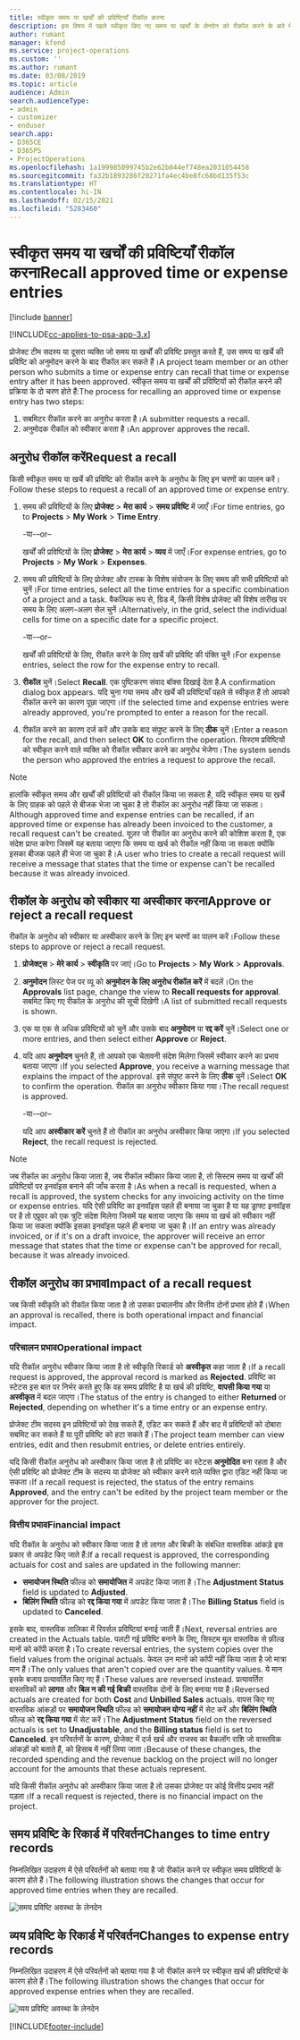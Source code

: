 ```yaml
---
title: स्वीकृत समय या खर्चों की प्रविष्टियाँ रीकॉल करना
description: इस विषय में पहले स्वीकृत किए गए समय या खर्चों के लेनदेन को रीकॉल करने के बारे में जानकारी दी गई है।
author: rumant
manager: kfend
ms.service: project-operations
ms.custom: ''
ms.author: rumant
ms.date: 03/08/2019
ms.topic: article
audience: Admin
search.audienceType:
- admin
- customizer
- enduser
search.app:
- D365CE
- D365PS
- ProjectOperations
ms.openlocfilehash: 1a199985099745b2e62b844ef748ea2031054458
ms.sourcegitcommit: fa32b1893286f20271fa4ec4be8fc68bd135f53c
ms.translationtype: HT
ms.contentlocale: hi-IN
ms.lasthandoff: 02/15/2021
ms.locfileid: "5283460"
---
```

# <a name="recall-approved-time-or-expense-entries"></a><span data-ttu-id="2b7cc-103">स्वीकृत समय या खर्चों की प्रविष्टियाँ रीकॉल करना</span><span class="sxs-lookup"><span data-stu-id="2b7cc-103">Recall approved time or expense entries</span></span>

[!include [banner](../includes/psa-now-project-operations.md)]

[!INCLUDE[cc-applies-to-psa-app-3.x](../includes/cc-applies-to-psa-app-3x.md)]

<span data-ttu-id="2b7cc-104">प्रोजेक्ट टीम सदस्य या दूसरा व्यक्ति जो समय या खर्चों की प्रविष्टि प्रस्तुत करते हैं, उस समय या खर्चे की प्रविष्टि को अनुमोदन करने के बाद रीकॉल कर सकते हैं।</span><span class="sxs-lookup"><span data-stu-id="2b7cc-104">A project team member or an other person who submits a time or expense entry can recall that time or expense entry after it has been approved.</span></span> <span data-ttu-id="2b7cc-105">स्वीकृत समय या खर्चों की प्रविष्टियों को रीकॉल करने की प्रक्रिया के दो चरण होते हैं:</span><span class="sxs-lookup"><span data-stu-id="2b7cc-105">The process for recalling an approved time or expense entry has two steps:</span></span>

1. <span data-ttu-id="2b7cc-106">सबमिटर रीकॉल करने का अनुरोध करता है।</span><span class="sxs-lookup"><span data-stu-id="2b7cc-106">A submitter requests a recall.</span></span>
2. <span data-ttu-id="2b7cc-107">अनुमोदक रीकॉल को स्वीकार करता है।</span><span class="sxs-lookup"><span data-stu-id="2b7cc-107">An approver approves the recall.</span></span>

## <a name="request-a-recall"></a><span data-ttu-id="2b7cc-108">अनुरोध रीकॉल करें</span><span class="sxs-lookup"><span data-stu-id="2b7cc-108">Request a recall</span></span>

<span data-ttu-id="2b7cc-109">किसी स्वीकृत समय या खर्चे की प्रविष्टि को रीकॉल करने के अनुरोध के लिए इन चरणों का पालन करें।</span><span class="sxs-lookup"><span data-stu-id="2b7cc-109">Follow these steps to request a recall of an approved time or expense entry.</span></span>

1. <span data-ttu-id="2b7cc-110">समय की प्रविष्टियों के लिए **प्रोजेक्ट** \> **मेरा कार्य** \> **समय प्रविष्टि** में जाएँ।</span><span class="sxs-lookup"><span data-stu-id="2b7cc-110">For time entries, go to **Projects** \> **My Work** \> **Time Entry**.</span></span>

    <span data-ttu-id="2b7cc-111">-या-</span><span class="sxs-lookup"><span data-stu-id="2b7cc-111">–or–</span></span>

    <span data-ttu-id="2b7cc-112">खर्चों की प्रविष्टियों के लिए **प्रोजेक्ट** \> **मेरा कार्य** \> **व्यय** में जाएँ।</span><span class="sxs-lookup"><span data-stu-id="2b7cc-112">For expense entries, go to **Projects** \> **My Work** \> **Expenses**.</span></span>

2. <span data-ttu-id="2b7cc-113">समय की प्रविष्टियों के लिए प्रोजेक्ट और टास्क के विशेष संयोजन के लिए समय की सभी प्रविष्टियों को चुनें।</span><span class="sxs-lookup"><span data-stu-id="2b7cc-113">For time entries, select all the time entries for a specific combination of a project and a task.</span></span> <span data-ttu-id="2b7cc-114">वैकल्पिक रूप से, ग्रिड में, किसी विशेष प्रोजेक्ट की विशेष तारीख पर समय के लिए अलग-अलग सेल चुनें।</span><span class="sxs-lookup"><span data-stu-id="2b7cc-114">Alternatively, in the grid, select the individual cells for time on a specific date for a specific project.</span></span>

    <span data-ttu-id="2b7cc-115">-या-</span><span class="sxs-lookup"><span data-stu-id="2b7cc-115">–or–</span></span>

    <span data-ttu-id="2b7cc-116">खर्चों की प्रविष्टियों के लिए, रीकॉल करने के लिए खर्चे की प्रविष्टि की पंक्ति चुनें।</span><span class="sxs-lookup"><span data-stu-id="2b7cc-116">For expense entries, select the row for the expense entry to recall.</span></span>

3. <span data-ttu-id="2b7cc-117">**रीकॉल** चुनें।</span><span class="sxs-lookup"><span data-stu-id="2b7cc-117">Select **Recall**.</span></span> <span data-ttu-id="2b7cc-118">एक पुष्टिकरण संवाद बॉक्स दिखाई देता है.</span><span class="sxs-lookup"><span data-stu-id="2b7cc-118">A confirmation dialog box appears.</span></span> <span data-ttu-id="2b7cc-119">यदि चुना गया समय और खर्चे की प्रविष्टियाँ पहले से स्वीकृत हैं तो आपको रीकॉल करने का कारण पूछा जाएगा।</span><span class="sxs-lookup"><span data-stu-id="2b7cc-119">If the selected time and expense entries were already approved, you're prompted to enter a reason for the recall.</span></span>
4. <span data-ttu-id="2b7cc-120">रीकॉल करने का कारण दर्ज करें और उसके बाद संपुष्ट करने के लिए **ठीक** चुनें।</span><span class="sxs-lookup"><span data-stu-id="2b7cc-120">Enter a reason for the recall, and then select **OK** to confirm the operation.</span></span> <span data-ttu-id="2b7cc-121">सिस्टम प्रविष्टियों को स्वीकृत करने वाले व्यक्ति को रीकॉल स्वीकार करने का अनुरोध भेजेगा।</span><span class="sxs-lookup"><span data-stu-id="2b7cc-121">The system sends the person who approved the entries a request to approve the recall.</span></span>

> [!NOTE]
> <span data-ttu-id="2b7cc-122">हालांकि स्वीकृत समय और खर्चों की प्रविष्टियों को रीकॉल किया जा सकता है, यदि स्वीकृत समय या खर्चे के लिए ग्राहक को पहले से बीजक भेजा जा चुका है तो रीकॉल का अनुरोध नहीं किया जा सकता।</span><span class="sxs-lookup"><span data-stu-id="2b7cc-122">Although approved time and expense entries can be recalled, if an approved time or expense has already been invoiced to the customer, a recall request can't be created.</span></span> <span data-ttu-id="2b7cc-123">यूज़र जो रीकॉल का अनुरोध करने की कोशिश करता है, एक संदेश प्राप्त करेगा जिसमें यह बताया जाएगा कि समय या खर्च को रीकॉल नहीं किया जा सकता क्योंकि इसका बीजक पहले ही भेजा जा चुका है।</span><span class="sxs-lookup"><span data-stu-id="2b7cc-123">A user who tries to create a recall request will receive a message that states that the time or expense can't be recalled because it was already invoiced.</span></span>

## <a name="approve-or-reject-a-recall-request"></a><span data-ttu-id="2b7cc-124">रीकॉल के अनुरोध को स्वीकार या अस्वीकार करना</span><span class="sxs-lookup"><span data-stu-id="2b7cc-124">Approve or reject a recall request</span></span>

<span data-ttu-id="2b7cc-125">रीकॉल के अनुरोध को स्वीकार या अस्वीकार करने के लिए इन चरणों का पालन करें।</span><span class="sxs-lookup"><span data-stu-id="2b7cc-125">Follow these steps to approve or reject a recall request.</span></span>

1. <span data-ttu-id="2b7cc-126">**प्रोजेक्ट्स** \> **मेरे कार्य** \> **स्वीकृति** पर जाएं।</span><span class="sxs-lookup"><span data-stu-id="2b7cc-126">Go to **Projects** \> **My Work** \> **Approvals**.</span></span>
2. <span data-ttu-id="2b7cc-127">**अनुमोदन** लिस्ट पेज पर व्यू को **अनुमोदन के लिए अनुरोध रीकॉल करें** में बदलें।</span><span class="sxs-lookup"><span data-stu-id="2b7cc-127">On the **Approvals** list page, change the view to **Recall requests for approval**.</span></span> <span data-ttu-id="2b7cc-128">सबमिट किए गए रीकॉल के अनुरोध की सूची दिखेगी।</span><span class="sxs-lookup"><span data-stu-id="2b7cc-128">A list of submitted recall requests is shown.</span></span>
3. <span data-ttu-id="2b7cc-129">एक या एक से अधिक प्रविष्टियों को चुनें और उसके बाद **अनुमोदन** या **रद्द करें** चुनें।</span><span class="sxs-lookup"><span data-stu-id="2b7cc-129">Select one or more entries, and then select either **Approve** or **Reject**.</span></span>
4. <span data-ttu-id="2b7cc-130">यदि आप **अनुमोदन** चुनते हैं, तो आपको एक चेतावनी संदेश मिलेगा जिसमें स्वीकार करने का प्रभाव बताया जाएगा।</span><span class="sxs-lookup"><span data-stu-id="2b7cc-130">If you selected **Approve**, you receive a warning message that explains the impact of the approval.</span></span> <span data-ttu-id="2b7cc-131">इसे संपुष्ट करने के लिए **ठीक** चुनें।</span><span class="sxs-lookup"><span data-stu-id="2b7cc-131">Select **OK** to confirm the operation.</span></span> <span data-ttu-id="2b7cc-132">रीकॉल का अनुरोध स्वीकार किया गया।</span><span class="sxs-lookup"><span data-stu-id="2b7cc-132">The recall request is approved.</span></span>

    <span data-ttu-id="2b7cc-133">-या-</span><span class="sxs-lookup"><span data-stu-id="2b7cc-133">–or–</span></span>

    <span data-ttu-id="2b7cc-134">यदि आप **अस्वीकार करें** चुनते हैं तो रीकॉल का अनुरोध अस्वीकार किया जाएगा।</span><span class="sxs-lookup"><span data-stu-id="2b7cc-134">If you selected **Reject**, the recall request is rejected.</span></span>

> [!NOTE]
> <span data-ttu-id="2b7cc-135">जब रीकॉल का अनुरोध किया जाता है, जब रीकॉल स्वीकार किया जाता है, तो सिस्टम समय या खर्चों की प्रविष्टियों पर इनवॉइस बनाने की जाँच करता है।</span><span class="sxs-lookup"><span data-stu-id="2b7cc-135">As when a recall is requested, when a recall is approved, the system checks for any invoicing activity on the time or expense entries.</span></span> <span data-ttu-id="2b7cc-136">यदि ऐसी प्रविष्टि का इनवॉइस पहले ही बनाया जा चुका है या यह ड्राफ्ट इनवॉइस पर है तो एप्रूवर को एक त्रुटि संदेश मिलेगा जिसमें यह बताया जाएगा कि समय या खर्च को स्वीकार नहीं किया जा सकता क्योंकि इसका इनवॉइस पहले ही बनाया जा चुका है।</span><span class="sxs-lookup"><span data-stu-id="2b7cc-136">If an entry was already invoiced, or if it's on a draft invoice, the approver will receive an error message that states that the time or expense can't be approved for recall, because it was already invoiced.</span></span>

## <a name="impact-of-a-recall-request"></a><span data-ttu-id="2b7cc-137">रीकॉल अनुरोध का प्रभाव</span><span class="sxs-lookup"><span data-stu-id="2b7cc-137">Impact of a recall request</span></span>

<span data-ttu-id="2b7cc-138">जब किसी स्वीकृति को रीकॉल किया जाता है तो उसका प्रचालनीय और वित्तीय दोनों प्रभाव होते हैं।</span><span class="sxs-lookup"><span data-stu-id="2b7cc-138">When an approval is recalled, there is both operational impact and financial impact.</span></span>

### <a name="operational-impact"></a><span data-ttu-id="2b7cc-139">परिचालन प्रभाव</span><span class="sxs-lookup"><span data-stu-id="2b7cc-139">Operational impact</span></span>

<span data-ttu-id="2b7cc-140">यदि रीकॉल अनुरोध स्वीकार किया जाता है तो स्वीकृति रिकार्ड को **अस्वीकृत** कहा जाता है।</span><span class="sxs-lookup"><span data-stu-id="2b7cc-140">If a recall request is approved, the approval record is marked as **Rejected**.</span></span> <span data-ttu-id="2b7cc-141">प्रविष्टि का स्टेटस इस बात पर निर्भर करते हुए कि वह समय प्रविष्टि है या खर्च की प्रविष्टि, **वापसी किया गया** या **अस्वीकृत** में बदल जाएगा।</span><span class="sxs-lookup"><span data-stu-id="2b7cc-141">The status of the entry is changed to either **Returned** or **Rejected**, depending on whether it's a time entry or an expense entry.</span></span>

<span data-ttu-id="2b7cc-142">प्रोजेक्ट टीम सदस्य इन प्रविष्टियों को देख सकते हैं, एडिट कर सकते हैं और बाद में प्रविष्टियों को दोबारा सबमिट कर सकते हैं या पूरी प्रविष्टि को हटा सकते हैं।</span><span class="sxs-lookup"><span data-stu-id="2b7cc-142">The project team member can view entries, edit and then resubmit entries, or delete entries entirely.</span></span>

<span data-ttu-id="2b7cc-143">यदि किसी रीकॉल अनुरोध को अस्वीकार किया जाता है तो प्रविष्टि का स्टेटस **अनुमोदित** बना रहता है और ऐसी प्रविष्टि को प्रोजेक्ट टीम के सदस्य या प्रोजेक्ट को स्वीकार करने वाले व्यक्ति द्वारा एडिट नहीं किया जा सकता।</span><span class="sxs-lookup"><span data-stu-id="2b7cc-143">If a recall request is rejected, the status of the entry remains **Approved**, and the entry can't be edited by the project team member or the approver for the project.</span></span>

### <a name="financial-impact"></a><span data-ttu-id="2b7cc-144">वित्तीय प्रभाव</span><span class="sxs-lookup"><span data-stu-id="2b7cc-144">Financial impact</span></span>

<span data-ttu-id="2b7cc-145">यदि रीकॉल के अनुरोध को स्वीकार किया जाता है तो लागत और बिक्री के संबंधित वास्तविक आंकड़े इस प्रकार से अपडेट किए जाते हैं:</span><span class="sxs-lookup"><span data-stu-id="2b7cc-145">If a recall request is approved, the corresponding actuals for cost and sales are updated in the following manner:</span></span>

- <span data-ttu-id="2b7cc-146">**समायोजन स्थिति** फील्ड को **समायोजित** में अपडेट किया जाता है।</span><span class="sxs-lookup"><span data-stu-id="2b7cc-146">The **Adjustment Status** field is updated to **Adjusted**.</span></span>
- <span data-ttu-id="2b7cc-147">**बिलिंग स्थिति** फील्ड को **रद्द किया गया** में अपडेट किया जाता है।</span><span class="sxs-lookup"><span data-stu-id="2b7cc-147">The **Billing Status** field is updated to **Canceled**.</span></span>

<span data-ttu-id="2b7cc-148">इसके बाद, वास्तविक तालिका में रिवर्सल प्रविष्टियां बनाई जाती हैं।</span><span class="sxs-lookup"><span data-stu-id="2b7cc-148">Next, reversal entries are created in the Actuals table.</span></span> <span data-ttu-id="2b7cc-149">पलटी गई प्रविष्टि बनाने के लिए, सिस्टम मूल वास्तविक से फ़ील्ड मानों को कॉपी करता है।</span><span class="sxs-lookup"><span data-stu-id="2b7cc-149">To create reversal entries, the system copies over the field values from the original actuals.</span></span> <span data-ttu-id="2b7cc-150">केवल उन मानों को कॉपी नहीं किया जाता है जो मात्रा मान हैं।</span><span class="sxs-lookup"><span data-stu-id="2b7cc-150">The only values that aren't copied over are the quantity values.</span></span> <span data-ttu-id="2b7cc-151">ये मान इसके बजाय प्रत्यावर्तित किए गए हैं।</span><span class="sxs-lookup"><span data-stu-id="2b7cc-151">These values are reversed instead.</span></span> <span data-ttu-id="2b7cc-152">प्रत्यावर्तित वास्तविकों को **लागत** और **बिल न की गई बिक्री** वास्तविक दोनों के लिए बनाया गया है।</span><span class="sxs-lookup"><span data-stu-id="2b7cc-152">Reversed actuals are created for both **Cost** and **Unbilled Sales** actuals.</span></span> <span data-ttu-id="2b7cc-153">वापस किए गए वास्तविक आंकड़ों पर **समायोजन स्थिति** फील्ड को **समायोजन योग्य नहीं** में सेट करें और **बिलिंग स्थिति** फील्ड को **रद्द किया गया** में सेट करें।</span><span class="sxs-lookup"><span data-stu-id="2b7cc-153">The **Adjustment Status** field on the reversed actuals is set to **Unadjustable**, and the **Billing status** field is set to **Canceled**.</span></span> <span data-ttu-id="2b7cc-154">इन परिवर्तनों के कारण, प्रोजेक्ट में दर्ज खर्च और राजस्व का बैकलॉग राशि जो वास्तविक आंकड़ों को बताते हैं, को हिसाब में नहीं लिया जाता।</span><span class="sxs-lookup"><span data-stu-id="2b7cc-154">Because of these changes, the recorded spending and the revenue backlog on the project will no longer account for the amounts that these actuals represent.</span></span>

<span data-ttu-id="2b7cc-155">यदि किसी रीकॉल अनुरोध को अस्वीकार किया जाता है तो उसका प्रोजेक्ट पर कोई वित्तीय प्रभाव नहीं पड़ता।</span><span class="sxs-lookup"><span data-stu-id="2b7cc-155">If a recall request is rejected, there is no financial impact on the project.</span></span>

## <a name="changes-to-time-entry-records"></a><span data-ttu-id="2b7cc-156">समय प्रविष्टि के रिकार्ड में परिवर्तन</span><span class="sxs-lookup"><span data-stu-id="2b7cc-156">Changes to time entry records</span></span>

<span data-ttu-id="2b7cc-157">निम्नलिखित उदाहरण में ऐसे परिवर्तनों को बताया गया है जो रीकॉल करने पर स्वीकृत समय प्रविष्टियों के कारण होते हैं।</span><span class="sxs-lookup"><span data-stu-id="2b7cc-157">The following illustration shows the changes that occur for approved time entries when they are recalled.</span></span>

![समय प्रविष्टि अवस्था के लेनदेन](media/TimeEntryStateTransitions.png)

## <a name="changes-to-expense-entry-records"></a><span data-ttu-id="2b7cc-159">व्यय प्रविष्टि के रिकार्ड में परिवर्तन</span><span class="sxs-lookup"><span data-stu-id="2b7cc-159">Changes to expense entry records</span></span>

<span data-ttu-id="2b7cc-160">निम्नलिखित उदाहरण में ऐसे परिवर्तनों को बताया गया है जो रीकॉल करने पर स्वीकृत खर्च की प्रविष्टियों के कारण होते हैं।</span><span class="sxs-lookup"><span data-stu-id="2b7cc-160">The following illustration shows the changes that occur for approved expense entries when they are recalled.</span></span>

![व्यय प्रविष्टि अवस्था के लेनदेन](media/ExpenseEntryStateTransitions.png)


[!INCLUDE[footer-include](../includes/footer-banner.md)]